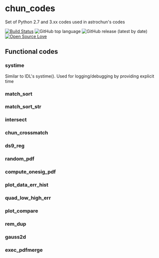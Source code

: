 # chun_codes
Set of Python 2.7 and 3.xx codes used in astrochun's codes

[![Build Status](https://travis-ci.com/astrochun/chun_codes.svg?branch=hotfix/v0.6.0)](https://travis-ci.com/astrochun/chun_codes)
![GitHub top language](https://img.shields.io/github/languages/top/astrochun/chun_codes)
![GitHub release (latest by date)](https://img.shields.io/github/v/release/astrochun/chun_codes)
[![Open Source Love](https://badges.frapsoft.com/os/mit/mit.svg?v=102)](https://github.com/ellerbrock/open-source-badge/)

## Functional codes

### systime
Similar to IDL's systime().  Used for logging/debugging by providing explicit time

### match_sort

### match_sort_str

### intersect

### chun_crossmatch

### ds9_reg

### random_pdf

### compute_onesig_pdf

### plot_data_err_hist

### quad_low_high_err

### plot_compare

### rem_dup

### gauss2d

### exec_pdfmerge

